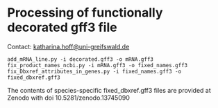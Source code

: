 # Processing of functionally decorated gff3 file

Contact: katharina.hoff@uni-greifswald.de

```
add_mRNA_line.py -i decorated.gff3 -o mRNA.gff3
fix_product_names_ncbi.py -i mRNA.gff3 -o fixed_names.gff3
fix_Dbxref_attributes_in_genes.py -i fixed_names.gff3 -o fixed_dbxref.gff3
```

The contents of species-specific fixed_dbxref.gff3 files are provided at Zenodo with doi 10.5281/zenodo.13745090
